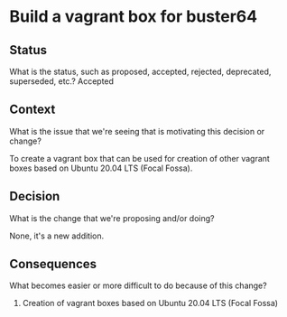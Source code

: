 # Build a vagrant box for buster64

## Status

What is the status, such as proposed, accepted, rejected, deprecated, superseded, etc.?
Accepted

## Context

What is the issue that we're seeing that is motivating this decision or change?

To create a vagrant box that can be used for creation of other vagrant boxes based on Ubuntu 20.04 LTS (Focal Fossa).

## Decision

What is the change that we're proposing and/or doing?

None, it's a new addition.

## Consequences

What becomes easier or more difficult to do because of this change?

1. Creation of vagrant boxes based on Ubuntu 20.04 LTS (Focal Fossa)
